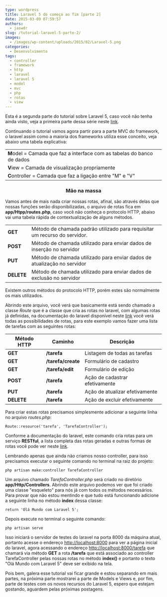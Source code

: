 ```yaml
---
type: wordpress
title: Laravel 5 do começo ao fim [parte 2]
date: 2015-03-09 07:59:57
authors:
  - jaswdr
slug: /tutorial-laravel-5-parte-2/
images:
  - /images/wp-content/uploads/2015/02/Laravel-5.png
categories:
  - Desenvolvimento
tags:
  - controller
  - framework
  - http
  - laravel
  - laravel 5
  - model
  - mvc
  - php
  - rotas
  - view
---
```


Esta é a segunda parte do tutorial sobre Laravel 5, caso você não tenha ainda visto, veja a primeira parte dessa série neste <a href="/tutorial-laravel-5">link</a>.

Continuando o tutorial vamos agora partir para a parte MVC do framework, o laravel assim como a maioria dos frameworks utiliza esse conceito, veja abaixo uma tabela explicativa:
<table>
<tbody>
<tr>
<td><strong>M</strong>odel = Camada que faz a interface com as tabelas do banco de dados</td>
</tr>
<tr>
<td><strong>V</strong>iew = Camada de visualização propriamente</td>
</tr>
<tr>
<td><strong>C</strong>ontroller = Camada que faz a ligação entre "M" e "V"</td>
</tr>
</tbody>
</table>
<h3 style="text-align: center;">Mão na massa</h3>
Vamos antes de mais nada criar nossas rotas, afinal, são através delas que nossas funções serão disponibilizadas, o arquivo de rotas fica em <b>app/Htpp/routes.php</b>, caso você não conheça o protocolo HTTP, abaixo vai uma tabela rápida de contextualização de alguns métodos.
<table>
<tbody>
<tr>
<td><b>GET</b></td>
<td>Método de chamada padrão utilizado para requisitar um recurso do servidor.</td>
</tr>
<tr>
<td><b>POST</b></td>
<td>Método de chamada utilizado para enviar dados de inserção no servidor</td>
</tr>
<tr>
<td><b>PUT</b></td>
<td>Método de chamada utilizado para enviar dados de atualização no servidor</td>
</tr>
<tr>
<td><b>DELETE</b></td>
<td>Método de chamada utilizado para enviar dados de exclusão no servidor</td>
</tr>
</tbody>
</table>
Existem outros métodos do protocolo HTTP, porém estes são normalmente os mais utilizados.

Abrindo este arquivo, você verá que basicamente está sendo chamado a classe <i>Route</i> que é a classe que cria as rotas no laravel, com algumas rotas já definidas, na documentação do laravel disponível neste <a href="http://laravel.com/docs/4.2/routing">link</a> você verá todas as possibilidades de rotas, para este exemplo vamos fazer uma lista de tarefas com as seguintes rotas:
<table>
<thead>
<tr>
<th>Método HTTP</th>
<th>Caminho</th>
<th>Descrição</th>
</tr>
</thead>
<tbody>
<tr>
<td><b>GET</b></td>
<td><b>/tarefa</b></td>
<td>Listagem de todas as tarefas</td>
</tr>
<tr>
<td><b>GET</b></td>
<td><b>/tarefa/create</b></td>
<td>Formulário de cadastro</td>
</tr>
<tr>
<td><b>GET</b></td>
<td><b>/tarefa/edit</b></td>
<td>Formulário de edição</td>
</tr>
<tr>
<td><b>POST</b></td>
<td><b>/tarefa</b></td>
<td>Ação de cadastrar efetivamente</td>
</tr>
<tr>
<td><b>PUT</b></td>
<td><b>/tarefa</b></td>
<td>Ação de atualizar efetivamente</td>
</tr>
<tr>
<td><b>DELETE</b></td>
<td><b>/tarefa</b></td>
<td>Ação de excluir efetivamente</td>
</tr>
</tbody>
</table>
Para criar estas rotas precisamos simplesmente adicionar a seguinte linha no arquivo <i>routes.php</i>:
<pre><code>Route::resource('tarefa', 'TarefaController');</code></pre>
Conforme a documentação do laravel, este comando cria rotas para um serviço <strong>RESTful</strong>, a lista completa das rotas geradas e outras formas de rotas você pode ver neste <a href="http://laravel.com/docs/5.0/routing">link</a>.

Lembrando apenas que ainda não criamos nosso controller, para isso precisamos executar o seguinte comando no terminal na raiz do projeto:
<pre><code>php artisan make:controller TarefaController</code></pre>
Um arquivo chamado <i>TarefaController.php</i> será criado no diretório <b>app/Http/Controllers</b>. Abrindo este arquivo podemos ver que foi criado uma classe "esqueleto" para nós já com todos os métodos necessários. Para provar que não estou mentindo e que tudo está funcionando adicione a seguinte linha no método <b>index</b> dessa classe:
<pre><code>return 'Olá Mundo com Laravel 5';</code></pre>
Depois execute no terminal o seguinte comando:
<pre><code>php artisan serve</code></pre>
Isso iniciará o servidor de testes do laravel na porta 8000 da máquina atual, portanto acesse o endereço <a href="http://localhost:8000">http://localhost:8000</a> para ver a página inicial do laravel, agora acessando o endereço <a href="http://localhost:8000">http://localhost:8000/tarefa</a> que chamará via método <strong>GET</strong> a rota <b>/tarefa</b> que está associado ao controller TarefaController pelas nossas rotas no método <b>index()</b> e portanto o texto "Olá Mundo com Laravel 5" deve ser exibido na tela.

Pois bem, galera esse tutorial vai ficar grande e estou separando em mais partes, na próxima parte mostrarei a parte de Models e Views e, por fim, parte de testes com os novos recursos do Laravel 5, espero que estejam gostando, aguardem pelas próximas postagens.
